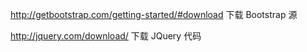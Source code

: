 http://getbootstrap.com/getting-started/#download
下载 Bootstrap 源

http://jquery.com/download/
下载 JQuery 代码

	